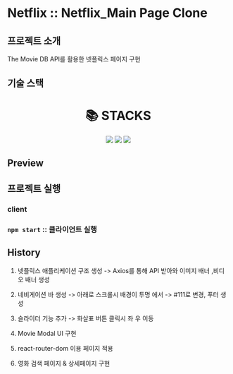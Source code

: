 # Netflix :: Netflix_Main Page Clone

## 프로젝트 소개

<p align="justify">
The Movie DB API를 활용한 넷플릭스 페이지 구현
</p>

## 기술 스택

<div align=center><h1>📚 STACKS</h1></div>
<div align=center>
<img src="https://img.shields.io/badge/React-61DAFB?style=for-the-badge&logo=React&logoColor=black">
<img src="https://img.shields.io/badge/React Router-CA4245?style=for-the-badge&logo=React Router&logoColor=white">
<img src="https://img.shields.io/badge/Axios-5A29E4?style=for-the-badge&logo=Axios&logoColor=white">
</div>

## Preview

## 프로젝트 실행

### client

### `npm start` :: 클라이언트 실행

## History

1. 넷플릭스 애플리케이션 구조 생성 -> Axios를 통해 API 받아와 이미지 배너 ,비디오 배너 생성

2. 네비게이션 바 생성 -> 아래로 스크롤시 배경이 투명 에서 -> #111로 변경, 푸터 생성

3. 슬라이더 기능 추가 -> 화살표 버튼 클릭시 좌 우 이동

4. Movie Modal UI 구현

5. react-router-dom 이용 페이지 적용

6. 영화 검색 페이지 & 상세페이지 구현
